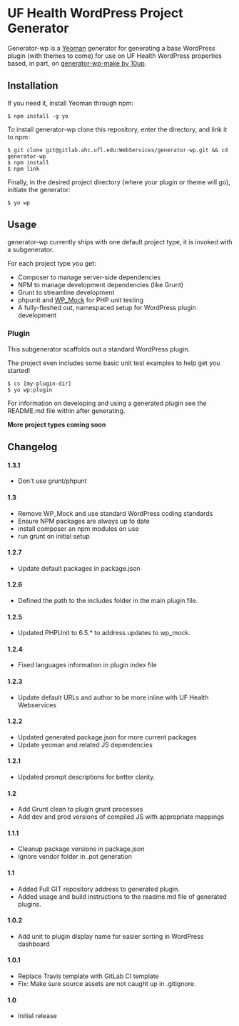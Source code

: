 UF Health WordPress Project Generator
=================

Generator-wp is a [Yeoman](http://yeoman.io) generator for generating a base WordPress plugin (with themes to come) for use on UF Health WordPress properties based, in part, on [generator-wp-make by 10up](https://github.com/10up/generator-wp-make).

## Installation

If you need it, install Yeoman through npm:

```
$ npm install -g yo
```

To install generator-wp clone this repository, enter the directory, and link it to npm:

```
$ git clone git@gitlab.ahc.ufl.edu:WebServices/generator-wp.git && cd generator-wp
$ npm install
$ npm link
```

Finally, in the desired project directory (where your plugin or theme will go), initiate the generator:

```
$ yo wp
```

## Usage

generator-wp currently ships with one default project type, it is invoked with a subgenerator.

For each project type you get:

- Composer to manage server-side dependencies
- NPM to manage development dependencies (like Grunt)
- Grunt to streamline development
- phpunit and [WP_Mock](https://github.com/10up/wp_mock) for PHP unit testing
- A fully-fleshed out, namespaced setup for WordPress plugin development

### Plugin

This subgenerator scaffolds out a standard WordPress plugin.

The project even includes some basic unit test examples to help get you started!

```
$ cs [my-plugin-dir]
$ yo wp:plugin
```

For information on developing and using a generated plugin see the README.md file within after generating.

**More project types coming soon**

## Changelog

#### 1.3.1
* Don't use grunt/phpunt

#### 1.3
* Remove WP_Mock and use standard WordPress coding standards
* Ensure NPM packages are always up to date
* install composer an npm modules on use
* run grunt on initial setup

#### 1.2.7
* Update default packages in package.json

#### 1.2.6
* Defined the path to the includes folder in the main plugin file.

#### 1.2.5
* Updated PHPUnit to 6.5.* to address updates to wp_mock.

#### 1.2.4
* Fixed languages information in plugin index file

#### 1.2.3
* Update default URLs and author to be more inline with UF Health Webservices

#### 1.2.2
* Updated generated package.json for more current packages
* Update yeoman and related JS dependencies

#### 1.2.1
* Updated prompt descriptions for better clarity.

#### 1.2
* Add Grunt clean to plugin grunt processes
* Add dev and prod versions of compiled JS with appropriate mappings

#### 1.1.1
* Cleanup package versions in package.json
* Ignore vendor folder in .pot generation

#### 1.1
* Added Full GIT repository address to generated plugin.
* Added usage and build instructions to the readme.md file of generated plugins.

#### 1.0.2
* Add unit to plugin display name for easier sorting in WordPress dashboard

#### 1.0.1
* Replace Travis template with GitLab CI template
* Fix: Make sure source assets are not caught up in .gitignore.

#### 1.0
* Initial release
